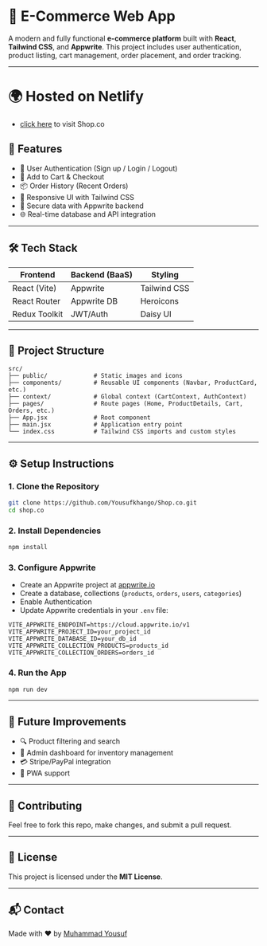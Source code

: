 # 💼 E-Commerce Web App

A modern and fully functional **e-commerce platform** built with **React**, **Tailwind CSS**, and **Appwrite**. This project includes user authentication, product listing, cart management, order placement, and order tracking.

---

# 🌍 Hosted on Netlify

* [click here](https://project-pitp.netlify.app/) to visit Shop.co

## 🚀 Features

* 🧾 User Authentication (Sign up / Login / Logout)
* 🛒 Add to Cart & Checkout
* 📦 Order History (Recent Orders)
* 🎨 Responsive UI with Tailwind CSS
* 🔐 Secure data with Appwrite backend
* 🌐 Real-time database and API integration

---

## 🛠️ Tech Stack

| Frontend     | Backend (BaaS) | Styling       |
| ------------ | -------------- | ------------- |
| React (Vite) | Appwrite       | Tailwind CSS  |
| React Router | Appwrite DB    | Heroicons     |
| Redux Toolkit  | JWT/Auth       | Daisy UI |

---

## 📂 Project Structure

```
src/
├── public/             # Static images and icons
├── components/         # Reusable UI components (Navbar, ProductCard, etc.)
├── context/            # Global context (CartContext, AuthContext)
├── pages/              # Route pages (Home, ProductDetails, Cart, Orders, etc.)
├── App.jsx             # Root component
├── main.jsx            # Application entry point
└── index.css           # Tailwind CSS imports and custom styles
```

---

## ⚙️ Setup Instructions

### 1. Clone the Repository

```bash
git clone https://github.com/Yousufkhango/Shop.co.git
cd shop.co
```

### 2. Install Dependencies

```bash
npm install
```

### 3. Configure Appwrite

* Create an Appwrite project at [appwrite.io](https://appwrite.io)
* Create a database, collections (`products`, `orders`, `users`, `categories`)
* Enable Authentication
* Update Appwrite credentials in your `.env` file:

```env
VITE_APPWRITE_ENDPOINT=https://cloud.appwrite.io/v1
VITE_APPWRITE_PROJECT_ID=your_project_id
VITE_APPWRITE_DATABASE_ID=your_db_id
VITE_APPWRITE_COLLECTION_PRODUCTS=products_id
VITE_APPWRITE_COLLECTION_ORDERS=orders_id
```

### 4. Run the App

```bash
npm run dev
```

---


## 🧠 Future Improvements

* 🔍 Product filtering and search
* 🧾 Admin dashboard for inventory management
* 💳 Stripe/PayPal integration
* 📱 PWA support

---

## 🤝 Contributing

Feel free to fork this repo, make changes, and submit a pull request.

---

## 📄 License

This project is licensed under the **MIT License**.

---

## 📬 Contact

Made with ❤️ by [Muhammad Yousuf](https://github.com/yousufkhango)
